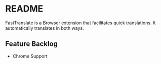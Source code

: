 # README

FastTranslate is a Browser extension that facilitates quick translations. It automatically translates in both ways.

## Feature Backlog

* Chrome Support